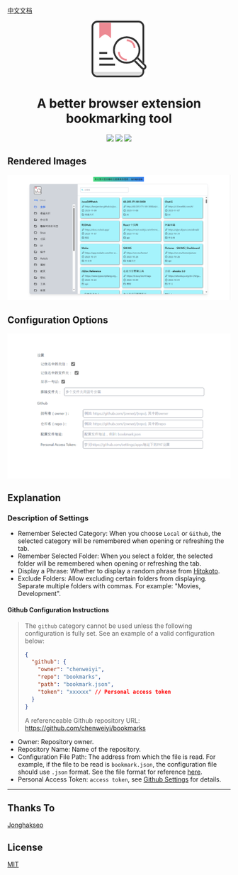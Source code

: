 [中文文档](./README_zh.md)

<div align="center">
<img src="public/tab-icon-128.png" alt="logo"/>
<h1> A better browser extension bookmarking tool </h1>

![](https://img.shields.io/badge/React-61DAFB?style=flat-square&logo=react&logoColor=black)
![](https://img.shields.io/badge/Typescript-3178C6?style=flat-square&logo=typescript&logoColor=white)
![](https://badges.aleen42.com/src/vitejs.svg)

</div>

## Rendered Images

<div align="center">
<img src="screenshots/xg1.jpg" alt="Effect"/>
</div>

## Configuration Options

<div align="center">
<img src="screenshots/xg2.jpg" alt="Configuration"/>
</div>

## Explanation

### Description of Settings

- Remember Selected Category: When you choose `Local` or `Github`, the selected category will be remembered when opening or refreshing the tab.
- Remember Selected Folder: When you select a folder, the selected folder will be remembered when opening or refreshing the tab.
- Display a Phrase: Whether to display a random phrase from [Hitokoto](https://hitokoto.cn/).
- Exclude Folders: Allow excluding certain folders from displaying. Separate multiple folders with commas. For example: "Movies, Development".

#### Github Configuration Instructions

> The `github` category cannot be used unless the following configuration is fully set. See an example of a valid configuration below:
>
> ```json
> {
>   "github": {
>     "owner": "chenweiyi",
>     "repo": "bookmarks",
>     "path": "bookmark.json",
>     "token": "xxxxxx" // Personal access token
>   }
> }
> ```
>
> A referenceable Github repository URL: https://github.com/chenweiyi/bookmarks

- Owner: Repository owner.
- Repository Name: Name of the repository.
- Configuration File Path: The address from which the file is read. For example, if the file to be read is `bookmark.json`, the configuration file should use `.json` format. See the file format for reference [here](github-json.md).
- Personal Access Token: `access token`, see [Github Settings](https://github.com/settings/tokens?type=beta) for details.

---

## Thanks To

[Jonghakseo](https://nookpi.tistory.com/)

## License

[MIT](/LICENSE)
